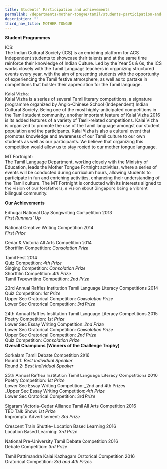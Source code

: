```yaml
---
title: Students’ Participation and Achievements
permalink: /departments/mother-tongue/tamil/students-participation-and-achievements/
description: ""
third_nav_title: MOTHER TONGUE
---
```

**Student Programmes**

ICS:  
The Indian Cultural Society (ICS) is an enriching platform for ACS Independent students to showcase their talents and at the same time reinforce their knowledge of Indian Culture. Led by the Year 5s & 6s, the ICS works closely with the Tamil Language teachers in organizing structured events every year, with the aim of presenting students with the opportunity of experiencing the Tamil festive atmosphere, as well as to partake in competitions that bolster their appreciation for the Tamil language.

Kalai Vizha:  
Kalai Vizha is a series of several Tamil literary competitions, a signature programme organized by Anglo-Chinese School (Independent) Indian Cultural Society. Being one of the most highly-anticipated competitions in the Tamil student community, another important feature of Kalai Vizha 2016 is its added features of a variety of Tamil-related competitions. Kalai Vizha is organized to promote the use of the Tamil language amongst our student population and the participants. Kalai Vizha is also a cultural event that promotes knowledge and awareness of our Tamil culture to our own students as well as our participants. We believe that organizing this competition would allow us to stay rooted to our mother tongue language.

MT Fortnight:  
The Tamil Language Department, working closely with the Ministry of Education, leads the Mother Tongue Fortnight activities, where a series of events will be conducted during curriculum hours, allowing students to participate in fun and enriching activities, enhancing their understanding of the Tamil culture. The MT Fortnight is conducted with its interests aligned to the vision of our forefathers, a vision about Singapore being a vibrant bilingual community.

**Our Achievements**

Edhugai National Day Songwriting Competition 2013  
_First Runners’ Up_

National Creative Writing Competition 2014  
_First Prize_

Cedar & Victoria All Arts Competition 2014  
Shortfilm Competition: _Consolation Prize_

Tamil Fest 2014  
Quiz Competition: _4th Prize_  
Singing Competition: _Consolation Prize_  
Shortfilm Competition: _4th Prize_  
Tamil Typewriting Competition: _2nd Prize_

23rd Annual Raffles Institution Tamil Language Literacy Competitions 2014  
Quiz Competition: _1st Prize_  
Upper Sec Oratorical Competition: _Consolation Prize_  
Lower Sec Oratorical Competition: _3rd Prize_

24th Annual Raffles Institution Tamil Language Literacy Competitions 2015  
Poetry Competition: _1st Prize_  
Lower Sec Essay Writing Competition: _2nd Prize_  
Lower Sec Oratorical Competition: _Consolation Prize_  
Upper Sec Oratorical Competition: _2nd Prize_  
Quiz Competition: _Consolation Prize_  
**Overall Champions (Winners of the Challenge Trophy)**

Sorkalam Tamil Debate Competition 2016  
Round 1: _Best Individual Speaker_  
Round 2: _Best Individual Speaker_

25th Annual Raffles Institution Tamil Language Literacy Competitions 2016  
Poetry Competition: _1st Prize_  
Lower Sec Essay Writing Competition: _2nd and 4th Prizes  
_Upper Sec Essay Writing Competition: _4th Prize_  
Lower Sec Oratorical Competition: 3rd _Prize_

Sigaram Victoria-Cedar Alliance Tamil All Arts Competition 2016  
TED Talk Show: _1st Prize_  
Impromptu Advertisement: _3rd Prize_

Crescent Train Shuttle- Location Based Learning 2016  
Location Based Learning: _3rd Prize_

National Pre-University Tamil Debate Competition 2016  
Debate Competition: _3rd Prize_

Tamil Pattimandra Kalai Kazhagam Oratorical Competition 2016  
Oratorical Competition: _3rd and 4th Prizes_